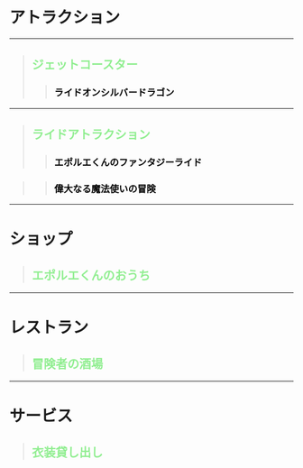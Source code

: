 # アトラクション
****************
>## <span style="color:Lightgreen;">ジェットコースター</span>
>>### <span style="color:black;">ライドオンシルバードラゴン</span>
****************   
>## <span style="color:Lightgreen;">ライドアトラクション</span>
>>### <span style="color:black;">エポルエくんのファンタジーライド</span>
        
>>### <span style="color:black;">偉大なる魔法使いの冒険</span>

****************
# ショップ
>## <span style="color:Lightgreen;">エポルエくんのおうち</span>
****************
# レストラン
>## <span style="color:Lightgreen;">冒険者の酒場</span>
****************
# サービス
>## <span style="color:Lightgreen;">衣装貸し出し</span>

